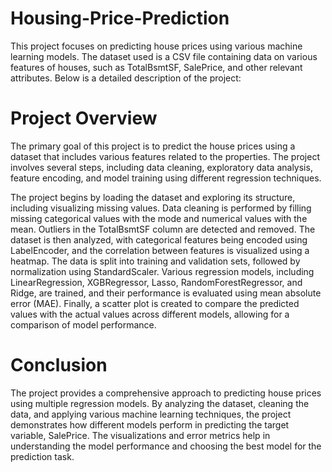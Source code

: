 # Housing-Price-Prediction
This project focuses on predicting house prices using various machine learning models. The dataset used is a CSV file containing data on various features of houses, such as TotalBsmtSF, SalePrice, and other relevant attributes. Below is a detailed description of the project:
# Project Overview
The primary goal of this project is to predict the house prices using a dataset that includes various features related to the properties. The project involves several steps, including data cleaning, exploratory data analysis, feature encoding, and model training using different regression techniques.


The project begins by loading the dataset and exploring its structure, including visualizing missing values. Data cleaning is performed by filling missing categorical values with the mode and numerical values with the mean. Outliers in the TotalBsmtSF column are detected and removed. The dataset is then analyzed, with categorical features being encoded using LabelEncoder, and the correlation between features is visualized using a heatmap. The data is split into training and validation sets, followed by normalization using StandardScaler. Various regression models, including LinearRegression, XGBRegressor, Lasso, RandomForestRegressor, and Ridge, are trained, and their performance is evaluated using mean absolute error (MAE). Finally, a scatter plot is created to compare the predicted values with the actual values across different models, allowing for a comparison of model performance.

# Conclusion
The project provides a comprehensive approach to predicting house prices using multiple regression models. By analyzing the dataset, cleaning the data, and applying various machine learning techniques, the project demonstrates how different models perform in predicting the target variable, SalePrice. The visualizations and error metrics help in understanding the model performance and choosing the best model for the prediction task.
